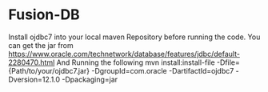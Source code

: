 # Fusion-DB
Install ojdbc7 into your local maven Repository before running the code. You can get the jar from https://www.oracle.com/technetwork/database/features/jdbc/default-2280470.html
And Running the following
mvn install:install-file -Dfile={Path/to/your/ojdbc7.jar} -DgroupId=com.oracle -DartifactId=ojdbc7 -Dversion=12.1.0 -Dpackaging=jar
